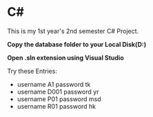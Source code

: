 # C# 

This is my 1st year's 2nd semester C# Project.

 **Copy the database folder to your Local Disk(D:)**
 
 **Open .sln extension using Visual Studio**

Try these Entries: 

   - username A1 password tk 
   - username D001 password yr
   - username P01 password msd
   - username R01 password hk
    
